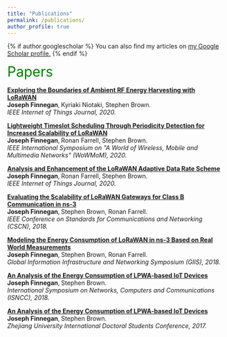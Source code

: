 ```yaml
---
title: "Publications"
permalink: /publications/
author_profile: true
---
```


{% if author.googlescholar %}
  You can also find my articles on <u><a href="{{author.googlescholar}}">my Google Scholar profile</a>.</u>
{% endif %}

<font size="6" color="green">Papers</font>
<br/> 

<b>[Exploring the Boundaries of Ambient RF Energy Harvesting with LoRaWAN](https://josephfinnegan.me/publication/2020-10-13-Exploring-the-Boundaries-of-Ambient-RF-Energy-Harvesting-with-LoRaWAN)</b><br>
<b>Joseph Finnegan</b>‚ Kyriaki Niotaki, Stephen Brown. <br>
<i> IEEE Internet of Things Journal, 2020. </i>

<b>[Lightweight Timeslot Scheduling Through Periodicity Detection for Increased Scalability of LoRaWAN](https://josephfinnegan.me/publication/2020-08-31-Lightweight-Timeslot-Scheduling-Through-Periodicity-Detection-for-Increased-Scalability-of-LoRaWAN.md)</b><br>
<b>Joseph Finnegan</b>‚ Ronan Farrell, Stephen Brown. <br>
<i> IEEE International Symposium on "A World of Wireless, Mobile and Multimedia Networks" (WoWMoM), 2020. </i>

<b>[Analysis and Enhancement of the LoRaWAN Adaptive Data Rate Scheme](https://josephfinnegan.me/publication/2020-03-23-Analysis-and-Enhancement-of-the-LoRaWAN-Adaptive-Data-Rate-Scheme)</b><br>
<b>Joseph Finnegan</b>‚ Ronan Farrell, Stephen Brown. <br>
<i> IEEE Internet of Things Journal, 2020. </i>

<b>[Evaluating the Scalability of LoRaWAN Gateways for Class B Communication in ns-3](https://josephfinnegan.me/publication/2018-10-30-Evaluating-the-Scalability-of-LoRaWAN-Gateways-for-Class-B-Communication-in-ns-3)</b><br>
<b>Joseph Finnegan</b>‚ Stephen Brown, Ronan Farrell. <br>
<i> IEEE Conference on Standards for Communications and Networking (CSCN), 2018. </i>

<b>[Modeling the Energy Consumption of LoRaWAN in ns-3 Based on Real World Measurements](https://josephfinnegan.me/publication/2018-10-24-Modeling-the-Energy-Consumption-of-LoRaWAN-in-ns3-Based-on-Real-World-Measurements)</b><br>
<b>Joseph Finnegan</b>‚ Stephen Brown, Ronan Farrell. <br>
<i> Global Information Infrastructure and Networking Symposium (GIIS), 2018. </i>

<b>[An Analysis of the Energy Consumption of LPWA-based IoT Devices](https://josephfinnegan.me/publication/2018-06-19-An-Analysis-of-the-Energy-Consumption-of-LPWA-based-IoT-Devices)</b><br>
<b>Joseph Finnegan</b>‚ Stephen Brown. <br>
<i> International Symposium on Networks, Computers and Communications (ISNCC), 2018. </i>

<b>[An Analysis of the Energy Consumption of LPWA-based IoT Devices](https://josephfinnegan.me/publication/2017-05-10-A-Comparative-Survey-of-LPWA-Networking)</b><br>
<b>Joseph Finnegan</b>‚ Stephen Brown. <br>
<i> Zhejiang University International Doctoral Students Conference, 2017. </i>










